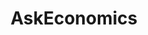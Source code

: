 ---
title: AskEconomics
crosslinks:
- Economics
- AskSocialScience
- GoodEconomics
- IAmA
- explainlikeimfive
- NeutralPolitics
- changemyview
- AskReddit
- BasicIncome
- austrian_economics
- ukpolitics
- FrenchWestIndies
- LosAngeles
- personalfinance
- gamedev
- USNEWS
- AskProgrammers
- AMAAggregator
- Washington
- georgism
---